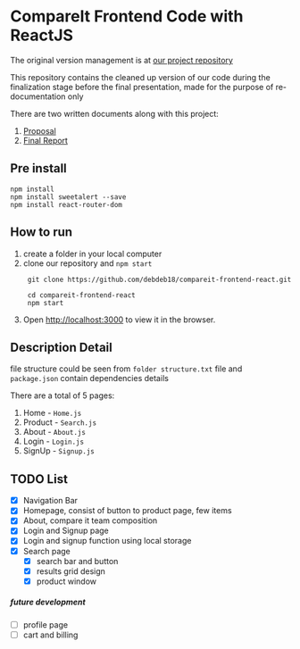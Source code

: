 # Comparelt Frontend Code with ReactJS

The original version management is at [our project repository](https://github.com/kellygabriela/CompareIt)

This repository contains the cleaned up version of our code during the finalization stage before the final presentation, made for the purpose of re-documentation only

There are two written documents along with this project:
1. [Proposal](https://drive.google.com/file/d/1iNSQd3NoLpoTb6Wb3O2_nrI0eYGT8PNZ/view?usp=sharing)
2. [Final Report](https://drive.google.com/file/d/1G9qN3xpNPK834QfPTCAHXqmrMZBEPJ1a/view?usp=sharing)

## Pre install
```
npm install
npm install sweetalert --save
npm install react-router-dom
```

## How to run
1. create a folder in your local computer
2. clone our repository and `npm start`
   ```
    git clone https://github.com/debdeb18/compareit-frontend-react.git
    
    cd compareit-frontend-react
    npm start
   ```
3. Open [http://localhost:3000](http://localhost:3000) to view it in the browser.

## Description Detail

file structure could be seen from `folder structure.txt` file
and `package.json` contain dependencies details

There are a total of 5 pages:
1. Home - `Home.js`
2. Product - `Search.js`
3. About - `About.js`
4. Login - `Login.js`
5. SignUp - `Signup.js`

## TODO List

- [X] Navigation Bar
- [x] Homepage, consist of button to product page, few items
- [x] About, compare it team composition
- [x] Login and Signup page
- [x] Login and signup function using local storage
- [x] Search page
  - [x] search bar and button
  - [x] results grid design
  - [x] product window

##### *future development*
- [ ] profile page
- [ ] cart and billing
